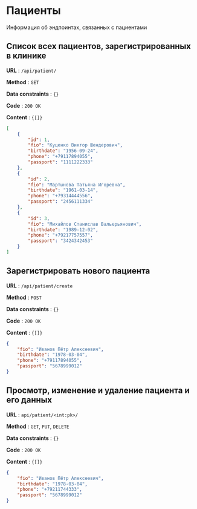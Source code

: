 # Пациенты

Информация об эндпоинтах, связанных с пациентами

## Cписок всех пациентов, зарегистрированных в клинике

**URL** : `/api/patient/`

**Method** : `GET`

**Data constraints** : `{}`

**Code** : `200 OK`

**Content** : `{[]}`

```json
[
    {
        "id": 1,
        "fio": "Куценко Виктор Шендерович",
        "birthdate": "1956-09-24",
        "phone": "+79117894055",
        "passport": "1111222333"
    },
    {
        "id": 2,
        "fio": "Мартынова Татьяна Игоревна",
        "birthdate": "1961-03-14",
        "phone": "+79314444556",
        "passport": "2456111334"
    },
    {
        "id": 3,
        "fio": "Михайлов Станислав Вальерьянович",
        "birthdate": "1989-12-02",
        "phone": "+79217757557",
        "passport": "3424342453"
    }
]
```
## Зарегистрировать нового пациента

**URL** : `/api/patient/create`

**Method** : `POST`

**Data constraints** : `{}`

**Code** : `200 OK`

**Content** : `{[]}`

```json
{
    "fio": "Иванов Пётр Алексеевич",
    "birthdate": "1978-03-04",
    "phone": "+79117894055",
    "passport": "5678999012"
}
```

## Просмотр, изменение и удаление пациента и его данных

**URL** : `api/patient/<int:pk>/`

**Method** : `GET`, `PUT`, `DELETE`

**Data constraints** : `{}`

**Code** : `200 OK`

**Content** : `{[]}`

```json
{
    "fio": "Иванов Пётр Алексеевич",
    "birthdate": "1978-03-04",
    "phone": "+79211744333",
    "passport": "5678999012"
}
```